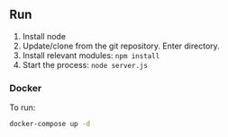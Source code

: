 
## Run

1. Install node
2. Update/clone from the git repository. Enter directory.
3. Install relevant modules: `npm install`
4. Start the process: `node server.js`

### Docker

To run:
```zsh
docker-compose up -d
```